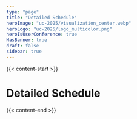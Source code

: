 ```yaml
---
type: "page"
title: "Detailed Schedule"
heroImage: "uc-2025/visualization_center.webp"
heroLogo: "uc-2025/logo_multicolor.png"
heroIsUserConference: true
HasBanner: true
draft: false
sidebar: true
---
```


{{< content-start >}}

# Detailed Schedule

{{< content-end >}}
